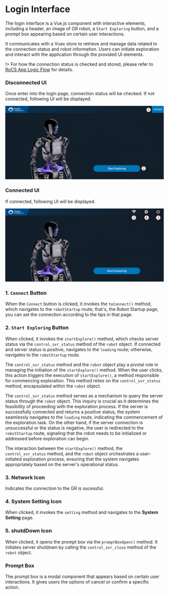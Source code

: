 # Login Interface

The login interface is a Vue.js component with interactive elements, including a header, an image of GR robot, a `Start Exploring` button, and a prompt box appearing based on certain user interactions.

It communicates with a Vuex store to retrieve and manage data related to the connection status and robot information. Users can initiate exploration and interact with the application through the provided UI elements.

!> For how the connection status is checked and stored, please refer to [RoCS App Logic Flow](https://fftai.github.io/#/logicFlow?id=rocs-app-logic-flow) for details.

### **Disconnected UI**

Once enter into the login page, connection status will be checked. If not connected, following UI will be displayed.

![](static/1700032171029.png ":size=80%")

### **Connected UI**

If connected, following UI will be displayed.

![](static/1700032179929.png ":size=80%")

### 1. `Connect` Button

When the `Connect` button is clicked, it invokes the `toConnect()` method, which navigates to the `robotStartup` route, that's, the Robot Startup page, you can set the connection according to the tips in that page.

### 2.  `Start Exploring` Button

When clicked, it invokes the `startExplore()` method, which checks server status via the `control_svr_status` method of the `robot` object. If connected and server status is positive, navigates to the `loading` route; otherwise, navigates to the `robotStartup` route.

The `control_svr_status` method and the `robot` object play a pivotal role in managing the initiation of the `startExplore()` method. When the user clicks, this action triggers the execution of `startExplore()`, a method responsible for commencing exploration. This method relies on the `control_svr_status` method, encapsulated within the `robot` object.

The `control_svr_status` method serves as a mechanism to query the server status through the `robot` object. This inquiry is crucial as it determines the feasibility of proceeding with the exploration process. If the server is successfully connected and returns a positive status, the system seamlessly navigates to the `loading` route, indicating the commencement of the exploration task. On the other hand, if the server connection is unsuccessful or the status is negative, the user is redirected to the `robotStartup` route, signaling that the robot needs to be initialized or addressed before exploration can begin.

The interaction between the `startExplore()` method, the `control_svr_status` method, and the `robot` object orchestrates a user-initiated exploration process, ensuring that the system navigates appropriately based on the server's operational status.

### 3. Network Icon

Indicates the connection to the GR is sucessful.

### 4. System Setting Icon

When clicked, it invokes the `setting` method and navigates to the **System Setting** page.

### 5. shutdDown Icon

When clicked, it opens the prompt box via the `promptBoxOpen()` method. It initiates server shutdown by calling the `control_svr_close` method of the `robot` object.

### Prompt Box

The prompt box is a modal component that appears based on certain user interactions. It gives users the options of cancel or confirm a specific action.

